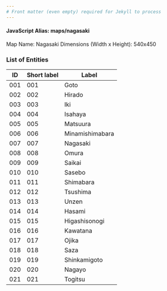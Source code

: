 ```yaml
---
# Front matter (even empty) required for Jekyll to process
---
```


#### JavaScript Alias: maps/nagasaki

Map Name: Nagasaki
Dimensions (Width x Height): 540x450





### List of Entities

ID | Short label | Label
---|---|---|
001|001|Goto
002|002|Hirado
003|003|Iki
004|004|Isahaya
005|005|Matsuura
006|006|Minamishimabara
007|007|Nagasaki
008|008|Omura
009|009|Saikai
010|010|Sasebo
011|011|Shimabara
012|012|Tsushima
013|013|Unzen
014|014|Hasami
015|015|Higashisonogi
016|016|Kawatana
017|017|Ojika
018|018|Saza
019|019|Shinkamigoto
020|020|Nagayo
021|021|Togitsu